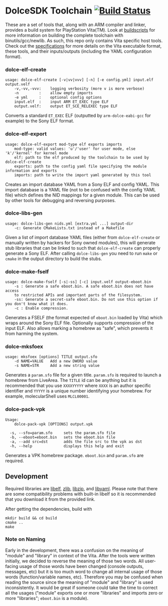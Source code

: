 DolceSDK Toolchain [![Build Status](https://travis-ci.org/DolceSDK/toolchain.svg?branch=master)](https://travis-ci.org/DolceSDK/toolchain)
==============
These are a set of tools that, along with an ARM compiler and linker, provides a
build system for PlayStation Vita(TM). Look at
[buildscripts](https://github.com/DolceSDK/buildscripts) for more information on
building the complete toolchain with binutils/gcc/newlib. As such, this repo
only contains Vita specific host tools. Check out the
[specifications](doc/specifications.pdf) for more details on the Vita executable
format, these tools, and their inputs/outputs (including the YAML configuration 
format).

### dolce-elf-create
```
usage: dolce-elf-create [-v|vv|vvv] [-n] [-e config.yml] input.elf output.velf
    -v,-vv,-vvv:    logging verbosity (more v is more verbose)
    -n         :    allow empty imports
    -e yml     :    optional config options
    input.elf  :    input ARM ET_EXEC type ELF
    output.velf:    output ET_SCE_RELEXEC type ELF
```
Converts a standard `ET_EXEC` ELF (outputted by `arm-dolce-eabi-gcc` for example)
to the Sony ELF format.

### dolce-elf-export
```
usage: dolce-elf-export mod-type elf exports imports
    mod-type: valid values: 'u'/'user' for user mode, else 'k'/'kernel' for kernel mode
    elf: path to the elf produced by the toolchain to be used by dolce-elf-create
    exports: path to the config yaml file specifying the module information and exports
    imports: path to write the import yaml generated by this tool
```
Creates an import database YAML from a Sony ELF and config YAML. This import
database is a YAML file (not to be confused with the config YAML file) which
defines the NID mappings for a given module. This can be used by other tools for
debugging and reversing purposes.

### dolce-libs-gen
```
usage: dolce-libs-gen nids.yml [extra.yml ...] output-dir
    -c: Generate CMakeLists.txt instead of a Makefile
```
Given a list of import database YAML files (either from `dolce-elf-create` or
manually written by hackers for Sony owned modules), this will generate stub
libraries that can be linked to such that `dolce-elf-create` can properly
generate a Sony ELF. After calling `dolce-libs-gen` you need to run `make` or
`cmake` in the output directory to build the stubs.

### dolce-make-fself
```
usage: dolce-make-fself [-s|-ss] [-c] input.velf output-eboot.bin
    -s : Generate a safe eboot.bin. A safe eboot.bin does not have access
    to restricted APIs and important parts of the filesystem.
    -ss: Generate a secret-safe eboot.bin. Do not use this option if you don't know what it does.
    -c : Enable compression.
```
Generates a FSELF (the format expected of `eboot.bin` loaded by Vita) which
wraps around the Sony ELF file. Optionally supports compression of the input
ELF. Also allows marking a homebrew as "safe", which prevents it from harming
the system.

### dolce-mksfoex
```
usage: mksfoex [options] TITLE output.sfo
    -d NAME=VALUE   Add a new DWORD value
    -s NAME=STR     Add a new string value
````
Generates a `param.sfo` file for a given title. `param.sfo` is required to
launch a homebrew from LiveArea. The `TITLE` id can be anything but it is
recommended that you use `XXXXYYYYY` where `XXXX` is an author specific
identifier and `YYYYY` is a unique number identifying your homebrew. For
example, molecularShell uses `MLCL00001`.

### dolce-pack-vpk
```
Usage:
    dolce-pack-vpk [OPTIONS] output.vpk

  -s, --sfo=param.sfo     sets the param.sfo file
  -b, --eboot=eboot.bin   sets the eboot.bin file
  -a, --add src=dst       adds the file src to the vpk as dst
  -h, --help              displays this help and exit
```
Generates a VPK homebrew package. `eboot.bin` and `param.sfo` are required.

## Development
Required libraries are 
[libelf](http://www.mr511.de/software/libelf-0.8.13.tar.gz), 
[zlib](http://zlib.net/zlib-1.2.8.tar.gz), 
[libzip](https://nih.at/libzip/libzip-1.1.3.tar.gz), and 
[libyaml](http://pyyaml.org/download/libyaml/yaml-0.1.7.tar.gz). Please note 
that there are some compatibility problems with built-in libelf so it is 
recommended that you download it from the provided link.

After getting the dependencies, build with
```
mkdir build && cd build
cmake ..
make
```

### Note on Naming
Early in the development, there was a confusion on the meaning of "module" and
"library" in context of the Vita. After the tools were written initially, we
decided to reverse the meaning of those two words. All user-facing usage of
those words have been changed (console outputs, messages, etc) but it is too
much word to change all internal usage of those words (function/variable names,
etc). Therefore you may be confused when reading the source since the meaning of
"module" and "library" is used inconsistently. It would be great if someone
could take the time to correct all the usages ("module" exports one or more
"libraries" and imports zero or more "libraries"; `eboot.bin` is a module).
